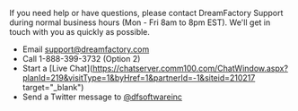 If you need help or have questions, please contact DreamFactory Support during normal business hours (Mon - Fri 8am to 8pm EST). We'll get in touch with you as quickly as possible.

* Email support@dreamfactory.com
* Call 1-888-399-3732 (Option 2)
* Start a [Live Chat](https://chatserver.comm100.com/ChatWindow.aspx?planId=219&visitType=1&byHref=1&partnerId=-1&siteid=210217 target="_blank")
* Send a Twitter message to [@dfsoftwareinc](https://twitter.com/dfsoftwareinc) 